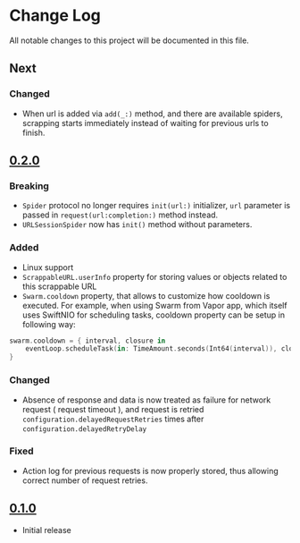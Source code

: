 # Change Log
All notable changes to this project will be documented in this file.

## Next

### Changed

* When url is added via `add(_:)` method, and there are available spiders, scrapping starts immediately instead of waiting for previous urls to finish.

## [0.2.0](https://github.com/DenTelezhkin/Swarm/releases/tag/0.2.0)

### Breaking

* `Spider` protocol no longer requires `init(url:)` initializer, `url` parameter is passed in `request(url:completion:)` method instead.
* `URLSessionSpider` now has `init()` method without parameters.

### Added

* Linux support
* `ScrappableURL.userInfo` property for storing values or objects related to this scrappable URL
* `Swarm.cooldown` property, that allows to customize how cooldown is executed. For example, when using Swarm from Vapor app, which itself uses SwiftNIO for scheduling tasks, cooldown property can be setup in following way:

```swift
swarm.cooldown = { interval, closure in
    eventLoop.scheduleTask(in: TimeAmount.seconds(Int64(interval)), closure)
}
```

### Changed

* Absence of response and data is now treated as failure for network request ( request timeout ), and request is retried `configuration.delayedRequestRetries` times after `configuration.delayedRetryDelay`

### Fixed

* Action log for previous requests is now properly stored, thus allowing correct number of request retries.

## [0.1.0](https://github.com/DenTelezhkin/Swarm/releases/tag/0.1.0)

* Initial release
